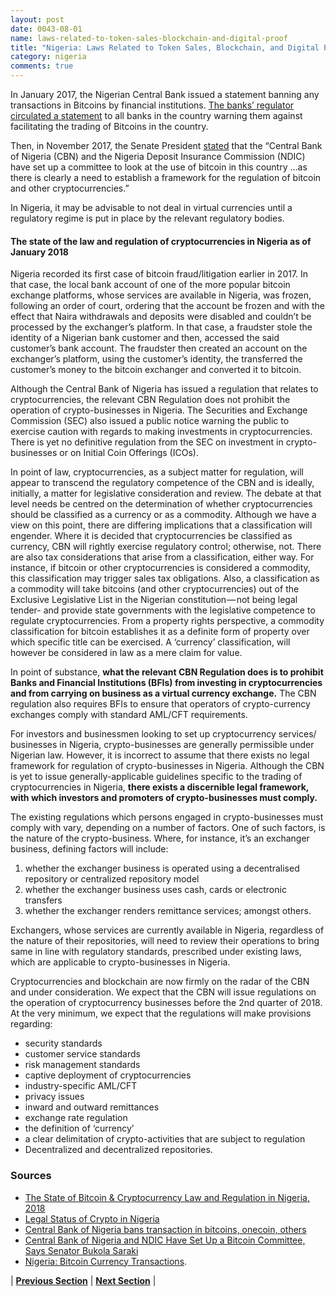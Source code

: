 ```yaml
---
layout: post
date: 0043-08-01
name: laws-related-to-token-sales-blockchain-and-digital-proof
title: "Nigeria: Laws Related to Token Sales, Blockchain, and Digital Proof"
category: nigeria
comments: true
---
```


In January 2017, the Nigerian Central Bank issued a statement banning any transactions in Bitcoins by financial institutions. [The banks’ regulator circulated a statement](https://www.cbn.gov.ng/out/2017/fprd/aml%20january%202017%20circular%20to%20fis%20on%20virtual%20currency.pdf) to all banks in the country warning them against facilitating the trading of Bitcoins in the country.

Then, in November 2017, the Senate President [stated](https://www.tekedia.com/central-bank-of-nigeria-and-ndic-have-set-up-a-bitcoin-committee-says-senator-bukola-saraki/) that the “Central Bank of Nigeria (CBN) and the Nigeria Deposit Insurance Commission (NDIC) have set up a committee to look at the use of bitcoin in this country …as there is clearly a need to establish a framework for the regulation of bitcoin and other cryptocurrencies.”

In Nigeria, it may be advisable to not deal in virtual currencies until a regulatory regime is put in place by the relevant regulatory bodies. 

#### The state of the law and regulation of cryptocurrencies in Nigeria as of January 2018
Nigeria recorded its first case of bitcoin fraud/litigation earlier in 2017. In that case, the local bank account of one of the more popular bitcoin exchange platforms, whose services are available in Nigeria, was frozen, following an order of court, ordering that the account be frozen and with the effect that Naira withdrawals and deposits were disabled and couldn’t be processed by the exchanger’s platform. In that case, a fraudster stole the identity of a Nigerian bank customer and then, accessed the said customer’s bank account. The fraudster then created an account on the exchanger’s platform, using the customer’s identity, the transferred the customer’s money to the bitcoin exchanger and converted it to bitcoin.

Although the Central Bank of Nigeria has issued a regulation that relates to cryptocurrencies, the relevant CBN Regulation does not prohibit the operation of crypto-businesses in Nigeria. The Securities and Exchange Commission (SEC) also issued a public notice warning the public to exercise caution with regards to making investments in cryptocurrencies. There is yet no definitive regulation from the SEC on investment in crypto-businesses or on Initial Coin Offerings (ICOs).

In point of law, cryptocurrencies, as a subject matter for regulation, will appear to transcend the regulatory competence of the CBN and is ideally, initially, a matter for legislative consideration and review. The debate at that level needs be centred on the determination of whether cryptocurrencies should be classified as a currency or as a commodity. Although we have a view on this point, there are differing implications that a classification will engender. Where it is decided that cryptocurrencies be classified as currency, CBN will rightly exercise regulatory control; otherwise, not. There are also tax considerations that arise from a classification, either way. For instance, if bitcoin or other cryptocurrencies is considered a commodity, this classification may trigger sales tax obligations. Also, a classification as a commodity will take bitcoins (and other cryptocurrencies) out of the Exclusive Legislative List in the Nigerian constitution — not being legal tender- and provide state governments with the legislative competence to regulate cryptocurrencies. From a property rights perspective, a commodity classification for bitcoin establishes it as a definite form of property over which specific title can be exercised. A ‘currency’ classification, will however be considered in law as a mere claim for value.

In point of substance, **what the relevant CBN Regulation does is to prohibit Banks and Financial Institutions (BFIs) from investing in cryptocurrencies and from carrying on business as a virtual currency exchange.** The CBN regulation also requires BFIs to ensure that operators of crypto-currency exchanges comply with standard AML/CFT requirements.

For investors and businessmen looking to set up cryptocurrency services/ businesses in Nigeria, crypto-businesses are generally permissible under Nigerian law. However, it is incorrect to assume that there exists no legal framework for regulation of crypto-businesses in Nigeria. Although the CBN is yet to issue generally-applicable guidelines specific to the trading of cryptocurrencies in Nigeria, **there exists a discernible legal framework, with which investors and promoters of crypto-businesses must comply.**

The existing regulations which persons engaged in crypto-businesses must comply with vary, depending on a number of factors. One of such factors, is the nature of the crypto-business. Where, for instance, it’s an exchanger business, defining factors will include: 
1. whether the exchanger business is operated using a decentralised repository or centralized repository model 
2. whether the exchanger business uses cash, cards or electronic transfers 
3. whether the exchanger renders remittance services; amongst others.

Exchangers, whose services are currently available in Nigeria, regardless of the nature of their repositories, will need to review their operations to bring same in line with regulatory standards, prescribed under existing laws, which are applicable to crypto-businesses in Nigeria.

Cryptocurrencies and blockchain are now firmly on the radar of the CBN and under consideration. We expect that the CBN will issue regulations on the operation of cryptocurrency businesses before the 2nd quarter of 2018. At the very minimum, we expect that the regulations will make provisions regarding:
- security standards
- customer service standards
- risk management standards
- captive deployment of cryptocurrencies
- industry-specific AML/CFT
- privacy issues
- inward and outward remittances
- exchange rate regulation
- the definition of ‘currency’
- a clear delimitation of crypto-activities that are subject to regulation
- Decentralized and decentralized repositories.

### Sources
- [The State of Bitcoin & Cryptocurrency Law and Regulation in Nigeria, 2018](https://medium.com/@BalogunHarold/the-state-of-bitcoin-cryptocurrency-law-and-regulation-in-nigeria-2018-7c5692baa864)
- [Legal Status of Crypto in Nigeria](http://nigerianlawtoday.com/legal-status-of-crypto-in-nigeria/)
- [Central Bank of Nigeria bans transaction in bitcoins, onecoin, others](https://www.naija.ng/1083244-central-bank-nigeria-bans-transaction-bitcoins-onecoin-others.html#1083244)
- [Central Bank of Nigeria and NDIC Have Set Up a Bitcoin Committee, Says Senator Bukola Saraki](https://www.tekedia.com/central-bank-of-nigeria-and-ndic-have-set-up-a-bitcoin-committee-says-senator-bukola-saraki/)
- [Nigeria: Bitcoin Currency Transactions](http://www.mondaq.com/Nigeria/x/712980/Financial+Services/BITCOIN+CURRENCY+TRANSACTIONS+BENEFITS+OF+BLOCKCHAIN+TECHNOLOGY).




| **[Previous Section]( https://neo-project.github.io/global-blockchain-compliance-hub//nigeria/nigeria-governing-by-law.html)** | **[Next Section]( https://neo-project.github.io/global-blockchain-compliance-hub//nigeria/nigeria-securities-related-laws.html)** |
